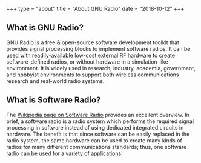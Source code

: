 +++
type = "about"
title = "About GNU Radio"
date = "2018-10-12"
+++

## What is GNU Radio?

GNU Radio is a free & open-source software development toolkit that provides signal processing blocks to implement software radios. It can be used with readily-available low-cost external RF hardware to create software-defined radios, or without hardware in a simulation-like environment. It is widely used in research, industry, academia, government, and hobbyist environments to support both wireless communications research and real-world radio systems.

## What is Software Radio?
The [Wikipedia page on Software Radio](https://en.wikipedia.org/wiki/Software-defined_radio) provides an excellent overview. In brief, a software radio is a radio system which performs the required signal processing in software instead of using dedicated integrated circuits in hardware. The benefit is that since software can be easily replaced in the radio system, the same hardware can be used to create many kinds of radios for many different communications&nbsp;standards; thus, one software radio can be used for a variety of applications!
